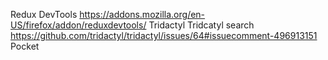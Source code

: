 Redux DevTools
https://addons.mozilla.org/en-US/firefox/addon/reduxdevtools/
Tridactyl
Tridcatyl search
https://github.com/tridactyl/tridactyl/issues/64#issuecomment-496913151
Pocket

